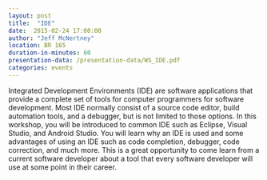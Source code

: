 ```yaml
---
layout: post
title:  "IDE"
date:  2015-02-24 17:00:00
author: "Jeff McNertney"
location: BR 165
duration-in-minutes: 60
presentation-data: /presentation-data/WS_IDE.pdf
categories: events
---
```


Integrated Development Environments (IDE) are software applications that 
provide a complete set of tools for computer programmers for software 
development. Most IDE normally consist of a source code editor, build 
automation tools, and a debugger, but is not limited to those options. 
In this workshop, you will be introduced to common IDE such as Eclipse, 
Visual Studio, and Android Studio. You will learn why an IDE is used and 
some advantages of using an IDE such as code completion, debugger, 
code correction, and much more. This is a great opportunity to come 
learn from a current software developer about a tool that every software 
developer will use at some point in their career.
